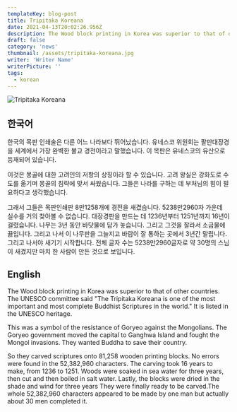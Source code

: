 ```yaml
---
templateKey: blog-post
title: Tripitaka Koreana
date: 2021-04-13T20:02:26.956Z
description: The Wood block printing in Korea was superior to that of other countries. The UNESCO committee said "The Tripitaka Koreana is one of the most important and most complete Buddhist Scriptures in the world." It is listed in the UNESCO heritage.
draft: false
category: 'news'
thumbnail: /assets/tripitaka-koreana.jpg
writer: 'Writer Name'
writerPicture: ''
tags:
  - korean
---
```


![Tripitaka Koreana](/assets/tripitaka-koreana.jpg 'Tripitaka Koreana')

## 한국어

한국의 목판 인쇄술은 다른 어느 나라보다 뛰어났습니다. 유네스코 위원회는 팔만대장경을 세계에서 가장 완벽한 불교 경전이라고 말했습니다. 이 목판은 유네스코의 유산으로 등재되어 있습니다.

이것은 몽골에 대한 고려인의 저항의 상징이라 할 수 있습니다. 고려 왕실은 강화도로 수도를 옮기며 몽골의 침략에 맞서 싸웠습니다. 그들은 나라를 구하는 데 부처님의 힘이 필요하다고 생각했습니다.

그래서 그들은 목판인쇄판 8만1258개에 경전을 새겼습니다. 5238만2960자 가운데 실수를 거의 찾아볼 수 없습니다. 대장경판을 만드는 데 1236년부터 1251년까지 16년이 걸렸습니다. 나무는 3년 동안 바닷물에 담가 놓습니다. 그리고 그것을 잘라서 소금물에 끓입니다. 그리고 나서 이 나무판을 그늘지고 바람이 잘 통하는 곳에서 3년간 말립니다. 그리고 나서야 새기기 시작합니다. 전체 글자 수는 5238만2960글자로 약 30명의 스님이 새겼지만 마치 한 사람이 만든 것으로 보입니다.

## English

The Wood block printing in Korea was superior to that of other countries. The UNESCO committee said "The Tripitaka Koreana is one of the most important and most complete Buddhist Scriptures in the world." It is listed in the UNESCO heritage.

This was a symbol of the resistance of Goryeo against the Mongolians. The Goryeo government moved the capital to Ganghwa Island and fought the Mongol invasions. They wanted Buddha to save their country.

So they carved scriptures onto 81,258 wooden printing blocks. No errors were found in the 52,382,960 characters. The carving took 16 years to make, from 1236 to 1251. Woods were soaked in sea water for three years, then cut and then boiled in salt water. Lastly, the blocks were dried in the shade and wind for three years They were finally ready to be carved.The whole 52,382,960 characters appeared to be made by one man but actually about 30 men completed it.

